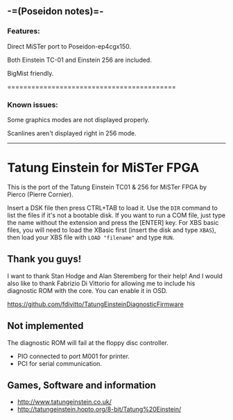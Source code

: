## -=(Poseidon notes)=-

### Features:

Direct MiSTer port to Poseidon-ep4cgx150. 

Both Einstein TC-01 and Einstein 256 are included.

BigMist friendly.

==========================================

### Known issues: 

Some graphics modes are not displayed properly.

Scanlines aren't displayed right in 256 mode.

___
Tatung Einstein for MiSTer FPGA
===============================

This is the port of the Tatung Einstein TC01 & 256 for MiSTer FPGA by Pierco (Pierre Cornier).


Insert a DSK file then press CTRL+TAB to load it. Use the `DIR` command to list the files if it's not a bootable disk. If you want to run a COM file, just type the name without the extension and press the [ENTER] key. For XBS basic files, you will need to load the XBasic first (insert the disk and type `XBAS`), then load your XBS file with `LOAD "filename"` and type `RUN`.

Thank you guys!
---------------

I want to thank Stan Hodge and Alan Steremberg for their help!
And I would also like to thank Fabrizio Di Vittorio for allowing me to include his diagnostic ROM with the core. You can enable it in OSD.

https://github.com/fdivitto/TatungEinsteinDiagnosticFirmware


Not implemented
---------------

The diagnostic ROM will fail at the floppy disc controller.

- PIO connected to port M001 for printer.
- PCI for serial communication.

Games, Software and information
-------------------------------

- http://www.tatungeinstein.co.uk/
- http://tatungeinstein.hopto.org/8-bit/Tatung%20Einstein/

